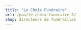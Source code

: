 ```yaml
---
title: "Le Choix Funéraire"
url: /pau/le-choix-funeraire-2/
shop: directeurs de funérailles
---
```

